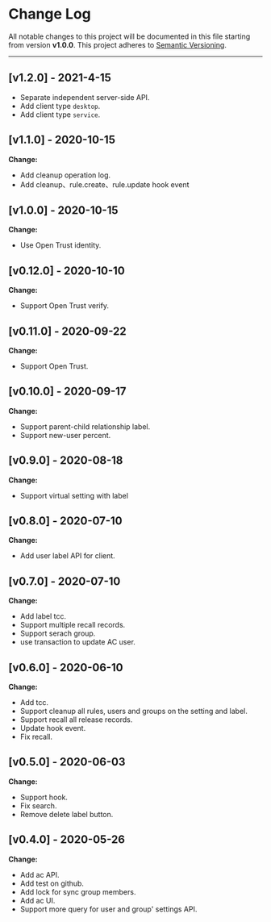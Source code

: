 # Change Log

All notable changes to this project will be documented in this file starting from version **v1.0.0**.
This project adheres to [Semantic Versioning](http://semver.org/).

-----
## [v1.2.0] - 2021-4-15
- Separate independent server-side API.
- Add client type `desktop`.
- Add client type `service`.

## [v1.1.0] - 2020-10-15

**Change:**
- Add cleanup operation log.
- Add cleanup、rule.create、rule.update hook event

## [v1.0.0] - 2020-10-15

**Change:**
- Use Open Trust identity.

## [v0.12.0] - 2020-10-10

**Change:**
- Support Open Trust verify.

## [v0.11.0] - 2020-09-22

**Change:**
- Support Open Trust.

## [v0.10.0] - 2020-09-17

**Change:**
- Support parent-child relationship label.
- Support new-user percent.

## [v0.9.0] - 2020-08-18

**Change:**
- Support virtual setting with label

## [v0.8.0] - 2020-07-10

**Change:**
- Add user label API for client.

## [v0.7.0] - 2020-07-10

**Change:**
- Add label tcc.
- Support multiple recall records.
- Support serach group.
- use transaction to update AC user.

## [v0.6.0] - 2020-06-10

**Change:**
- Add tcc.
- Support cleanup all rules, users and groups on the setting and label.
- Support recall all release records.
- Update hook event. 
- Fix recall.

## [v0.5.0] - 2020-06-03

**Change:**

- Support hook.
- Fix search.
- Remove delete label button.

## [v0.4.0] - 2020-05-26

**Change:**

- Add ac API.
- Add test on github.
- Add lock for sync group members.
- Add ac UI.
- Support more query for user and group' settings API.